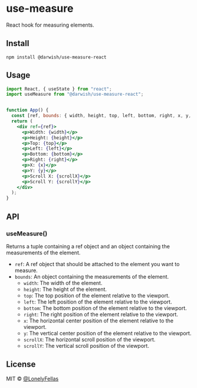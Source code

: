 # use-measure

React hook for measuring elements.

## Install

```
npm install @darwish/use-measure-react

```

## Usage

```jsx
import React, { useState } from "react";
import useMeasure from "@darwish/use-measure-react";


function App() {
  const [ref, bounds: { width, height, top, left, bottom, right, x, y, scrollX, scrollY }] = useMeasure();
  return (  
    <div ref={ref}>
      <p>Width: {width}</p>
      <p>Height: {height}</p>
      <p>Top: {top}</p>
      <p>Left: {left}</p>
      <p>Bottom: {bottom}</p>
      <p>Right: {right}</p>
      <p>X: {x}</p>
      <p>Y: {y}</p>
      <p>Scroll X: {scrollX}</p>
      <p>Scroll Y: {scrollY}</p>
    </div>
  );
}

```

## API

### useMeasure()

Returns a tuple containing a ref object and an object containing the measurements of the element.

- `ref`: A ref object that should be attached to the element you want to measure.
- `bounds`: An object containing the measurements of the element.
  - `width`: The width of the element.
  - `height`: The height of the element.
  - `top`: The top position of the element relative to the viewport.
  - `left`: The left position of the element relative to the viewport.
  - `bottom`: The bottom position of the element relative to the viewport.
  - `right`: The right position of the element relative to the viewport.
  - `x`: The horizontal center position of the element relative to the viewport.
  - `y`: The vertical center position of the element relative to the viewport.
  - `scrollX`: The horizontal scroll position of the viewport.
  - `scrollY`: The vertical scroll position of the viewport.


## License

MIT © [@LonelyFellas](https://github.com/LonelyFellas)

